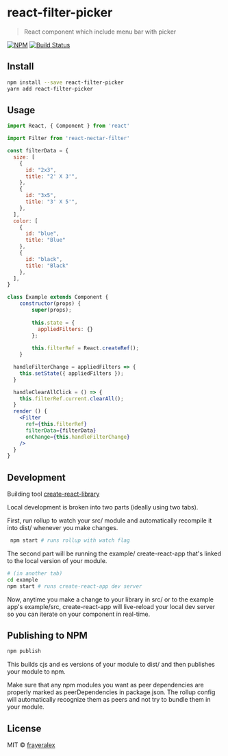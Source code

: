 # react-filter-picker

> React component which include menu bar with picker 

[![NPM](https://img.shields.io/npm/v/react-filter-picker.svg)](https://www.npmjs.com/package/react-filter-picker) 
[![Build Status](https://travis-ci.org/frayeralex/react-filter-picker.svg?branch=master)](https://travis-ci.org/frayeralex/react-filter-picker)
## Install

```bash
npm install --save react-filter-picker
yarn add react-filter-picker
```

## Usage

```jsx
import React, { Component } from 'react'

import Filter from 'react-nectar-filter'

const filterData = {
  size: [
    {
      id: "2x3",
      title: "2' X 3'",
    },
    {
      id: "3x5",
      title: "3' X 5'",
    },
  ],
  color: [
    {
      id: "blue",
      title: "Blue"
    },
    {
      id: "black",
      title: "Black"
    },
  ],
}

class Example extends Component {
    constructor(props) {
        super(props);
    
        this.state = {
          appliedFilters: {}
        };
    
        this.filterRef = React.createRef();
    }

  handleFilterChange = appliedFilters => {
    this.setState({ appliedFilters });
  }

  handleClearAllClick = () => {
    this.filterRef.current.clearAll();
  }
  render () {
    <Filter
      ref={this.filterRef}
      filterData={filterData}
      onChange={this.handleFilterChange}
    />
  }
}
```
## Development

Building tool [create-react-library](https://www.npmjs.com/package/create-react-library)

Local development is broken into two parts (ideally using two tabs).

First, run rollup to watch your src/ module and automatically recompile it into dist/ whenever you make changes.

```bash
 npm start # runs rollup with watch flag
``` 

The second part will be running the example/ create-react-app that's linked to the local version of your module.

```bash
# (in another tab) 
cd example
npm start # runs create-react-app dev server 
```

Now, anytime you make a change to your library in src/ or to the example app's example/src, create-react-app will live-reload your local dev server so you can iterate on your component in real-time.

## Publishing to NPM

```bash
npm publish
```

This builds cjs and es versions of your module to dist/ and then publishes your module to npm.

Make sure that any npm modules you want as peer dependencies are properly marked as peerDependencies in package.json. The rollup config will automatically recognize them as peers and not try to bundle them in your module.

## License

MIT © [frayeralex](https://github.com/frayeralex)
